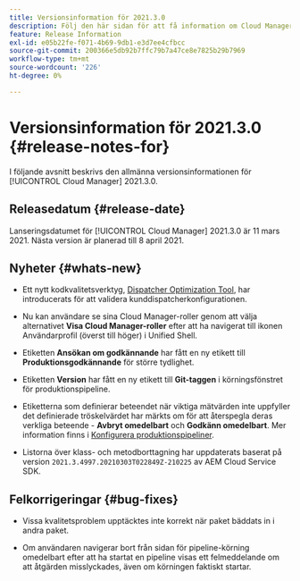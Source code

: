 ```yaml
---
title: Versionsinformation för 2021.3.0
description: Följ den här sidan för att få information om Cloud Manager 2021.3.0
feature: Release Information
exl-id: e05b22fe-f071-4b69-9db1-e3d7ee4cfbcc
source-git-commit: 200366e5db92b7ffc79b7a47ce8e7825b29b7969
workflow-type: tm+mt
source-wordcount: '226'
ht-degree: 0%

---
```


# Versionsinformation för 2021.3.0 {#release-notes-for}

I följande avsnitt beskrivs den allmänna versionsinformationen för [!UICONTROL Cloud Manager] 2021.3.0.

## Releasedatum {#release-date}

Lanseringsdatumet för [!UICONTROL Cloud Manager] 2021.3.0 är 11 mars 2021.
Nästa version är planerad till 8 april 2021.

## Nyheter {#whats-new}

* Ett nytt kodkvalitetsverktyg, [Dispatcher Optimization Tool](https://experienceleague.adobe.com/docs/experience-manager-cloud-manager/using/how-to-use/custom-code-quality-rules.html?lang=en#dispatcher-optimization-tool-rules), har introducerats för att validera kunddispatcherkonfigurationen.

* Nu kan användare se sina Cloud Manager-roller genom att välja alternativet **Visa Cloud Manager-roller** efter att ha navigerat till ikonen Användarprofil (överst till höger) i Unified Shell.

* Etiketten **Ansökan om godkännande** har fått en ny etikett till **Produktionsgodkännande** för större tydlighet.

* Etiketten **Version** har fått en ny etikett till **Git-taggen** i körningsfönstret för produktionspipeline.

* Etiketterna som definierar beteendet när viktiga mätvärden inte uppfyller det definierade tröskelvärdet har märkts om för att återspegla deras verkliga beteende - **Avbryt omedelbart** och **Godkänn omedelbart**. Mer information finns i [Konfigurera produktionspipeliner](/help/using/production-pipelines.md).

* Listorna över klass- och metodborttagning har uppdaterats baserat på version `2021.3.4997.20210303T022849Z-210225` av AEM Cloud Service SDK.

## Felkorrigeringar {#bug-fixes}

* Vissa kvalitetsproblem upptäcktes inte korrekt när paket bäddats in i andra paket.

* Om användaren navigerar bort från sidan för pipeline-körning omedelbart efter att ha startat en pipeline visas ett felmeddelande om att åtgärden misslyckades, även om körningen faktiskt startar.
